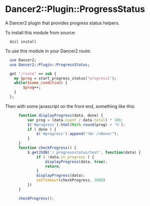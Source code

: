 Dancer2::Plugin::ProgressStatus
==============================

A Dancer2 plugin that provides progress status helpers.

To install this module from source:

````shell
  dzil install
````

To use this module in your Dancer2 route:

````perl
  use Dancer2;
  use Dancer2::Plugin::ProgressStatus;

  get '/route' => sub {
    my $prog = start_progress_status('progress1');
    while($some_condition) {
        $prog++;
    }
  };
````

Then with some javascript on the front end, something like this:

````javascript
      function displayProgress(data, done) {
          var prog = (data.count / data.total) * 100;
          $('#progress').html(Math.round(prog) + '%');
          if ( done ) {
              $('#progress').append("<br />Done!");
          }
      }
      function checkProgress() {
          $.getJSON('/_progressstatus/test', function(data) {
              if ( !data.in_progress ) {
                  displayProgress(data, true);
                  return;
              }
              displayProgress(data);
              setTimeout(checkProgress, 3000)
          })
      }

      checkProgress();
````
